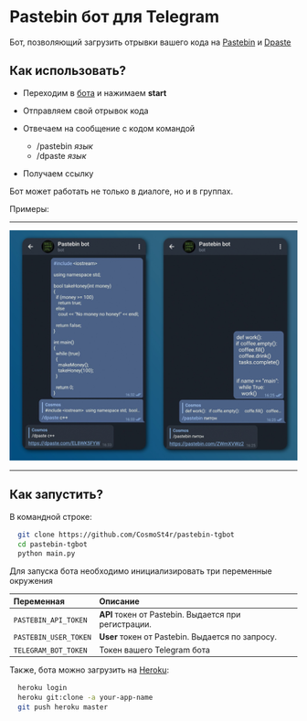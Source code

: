 
# Pastebin бот для Telegram

Бот, позволяющий загрузить отрывки вашего кода на [Pastebin](https://pastebin.com/) и [Dpaste](https://dpaste.org/)


## Как использовать?

- Переходим в [бота](https://t.me/thepastebinbot) и нажимаем **start**

- Отправляем свой отрывок кода

- Отвечаем на сообщение с кодом командой 

  - /pastebin _язык_
  - /dpaste _язык_

- Получаем ссылку

Бот может работать не только в диалоге, но и в группах.

Примеры:
__________
![Example](https://raw.githubusercontent.com/CosmoSt4r/pastebin-tgbot/assets/screenshot.jpg?raw=true)
__________

## Как запустить?

В командной строке:

```bash
  git clone https://github.com/CosmoSt4r/pastebin-tgbot
  cd pastebin-tgbot
  python main.py
```

Для запуска бота необходимо инициализировать три переменные окружения

| Переменная | Описание                |
| :-------- | :----------------------- |
| `PASTEBIN_API_TOKEN` |**API** токен от Pastebin. Выдается при регистрации. |
| `PASTEBIN_USER_TOKEN` | **User** токен от Pastebin. Выдается по запросу. |
| `TELEGRAM_BOT_TOKEN` | Токен вашего Telegram бота |

Также, бота можно загрузить на [Heroku](https://dashboard.heroku.com/):

```bash
  heroku login
  heroku git:clone -a your-app-name
  git push heroku master
```
